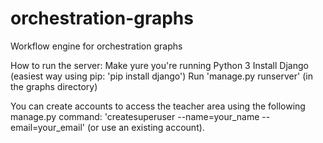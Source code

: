 # orchestration-graphs
Workflow engine for orchestration graphs

How to run the server:
Make yure you're running Python 3
Install Django (easiest way using pip: 'pip install django')
Run 'manage.py runserver' (in the graphs directory)


You can create accounts to access the teacher area using the following manage.py command: 'createsuperuser --name=your_name --email=your_email' (or use an existing account).
